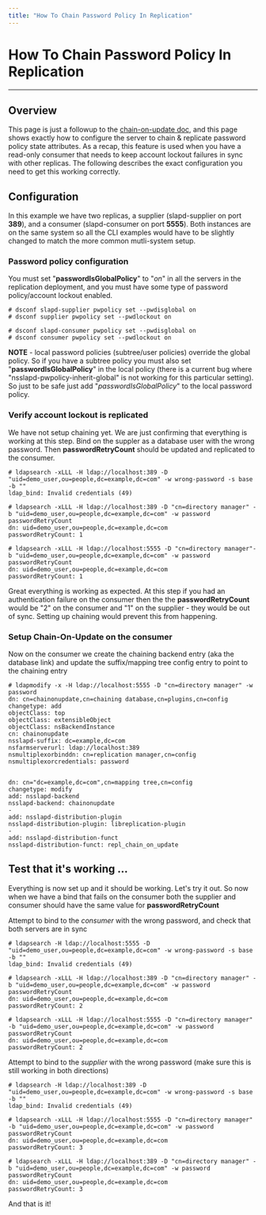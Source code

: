 ```yaml
---
title: "How To Chain Password Policy In Replication"
---
```


# How To Chain Password Policy In Replication
----------------

## Overview

This page is just a followup to the [chain-on-update doc](https://www.port389.org/docs/389ds/howto/howto-chainonupdate.html), and this page shows exactly how to configure the server to chain & replicate password policy state attributes. As a recap, this feature is used when you have a read-only consumer that needs to keep account lockout failures in sync with other replicas. The following describes the exact configuration you need to get this working correctly.

## Configuration

In this example we have two replicas, a supplier (slapd-supplier on port **389**), and a consumer (slapd-consumer on port **5555**). Both instances are on the same system so all the CLI examples would have to be slightly changed to match the more common mutli-system setup.

### Password policy configuration

You must set "**passwordIsGlobalPolicy**" to "*on*" in all the servers in the replication deployment, and you must have some type of password policy/account lockout enabled. 

    # dsconf slapd-supplier pwpolicy set --pwdisglobal on
    # dsconf supplier pwpolicy set --pwdlockout on

    # dsconf slapd-consumer pwpolicy set --pwdisglobal on
    # dsconf consumer pwpolicy set --pwdlockout on
    
**NOTE** - local password policies (subtree/user policies) override the global policy. So if you have a subtree policy you must also set "**passwordIsGlobalPolicy**" in the local policy (there is a current bug where "nsslapd-pwpolicy-inherit-global" is not working for this particular setting).  So just to be safe just add "*passwordIsGlobalPolicy*" to the local password policy.
    
### Verify account lockout is replicated

We have not setup chaining yet. We are just confirming that everything is working at this step.  Bind on the suppler as a database user with the wrong password. Then **passwordRetryCount** should be updated and replicated to the consumer.

    # ldapsearch -xLLL -H ldap://localhost:389 -D "uid=demo_user,ou=people,dc=example,dc=com" -w wrong-password -s base -b ""
    ldap_bind: Invalid credentials (49)
    
    # ldapsearch -xLLL -H ldap://localhost:389 -D "cn=directory manager" -b "uid=demo_user,ou=people,dc=example,dc=com" -w password passwordRetryCount
    dn: uid=demo_user,ou=people,dc=example,dc=com
    passwordRetryCount: 1
    
    # ldapsearch -xLLL -H ldap://localhost:5555 -D "cn=directory manager"-b "uid=demo_user,ou=people,dc=example,dc=com" -w password passwordRetryCount
    dn: uid=demo_user,ou=people,dc=example,dc=com
    passwordRetryCount: 1
    
Great everything is working as expected.  At this step if you had an authentication failure on the consumer then the the **passwordRetryCount** would be "2" on the consumer and "1" on the supplier - they would be out of sync. Setting up chaining would prevent this from happening.
    
### Setup Chain-On-Update on the consumer

Now on the consumer we create the chaining backend entry (aka the database link) and update the suffix/mapping tree config entry to point to the chaining entry

    # ldapmodify -x -H ldap://localhost:5555 -D "cn=directory manager" -w password
    dn: cn=chainonupdate,cn=chaining database,cn=plugins,cn=config
    changetype: add
    objectClass: top
    objectClass: extensibleObject
    objectClass: nsBackendInstance
    cn: chainonupdate
    nsslapd-suffix: dc=example,dc=com
    nsfarmserverurl: ldap://localhost:389
    nsmultiplexorbinddn: cn=replication manager,cn=config
    nsmultiplexorcredentials: password


    dn: cn="dc=example,dc=com",cn=mapping tree,cn=config
    changetype: modify
    add: nsslapd-backend
    nsslapd-backend: chainonupdate
    -
    add: nsslapd-distribution-plugin
    nsslapd-distribution-plugin: libreplication-plugin
    -
    add: nsslapd-distribution-funct
    nsslapd-distribution-funct: repl_chain_on_update



## Test that it's working ...

Everything is now set up and it should be working.  Let's try it out.  So now when we have a bind that fails on the consumer both the supplier and consumer should have the same value for **passwordRetryCount**

Attempt to bind to the *consumer* with the wrong password, and check that both servers are in sync

    # ldapsearch -H ldap://localhost:5555 -D "uid=demo_user,ou=people,dc=example,dc=com" -w wrong-password -s base -b ""
    ldap_bind: Invalid credentials (49)

    # ldapsearch -xLLL -H ldap://localhost:389 -D "cn=directory manager" -b "uid=demo_user,ou=people,dc=example,dc=com" -w password passwordRetryCount
    dn: uid=demo_user,ou=people,dc=example,dc=com
    passwordRetryCount: 2

    # ldapsearch -xLLL -H ldap://localhost:5555 -D "cn=directory manager" -b "uid=demo_user,ou=people,dc=example,dc=com" -w password passwordRetryCount
    dn: uid=demo_user,ou=people,dc=example,dc=com
    passwordRetryCount: 2
    

Attempt to bind to the *supplier* with the wrong password (make sure this is still working in both directions)
    
    # ldapsearch -H ldap://localhost:389 -D "uid=demo_user,ou=people,dc=example,dc=com" -w wrong-password -s base -b ""
    ldap_bind: Invalid credentials (49)
    
    # ldapsearch -xLLL -H ldap://localhost:5555 -D "cn=directory manager" -b "uid=demo_user,ou=people,dc=example,dc=com" -w password passwordRetryCount
    dn: uid=demo_user,ou=people,dc=example,dc=com
    passwordRetryCount: 3
    
    # ldapsearch -xLLL -H ldap://localhost:389 -D "cn=directory manager" -b "uid=demo_user,ou=people,dc=example,dc=com" -w password passwordRetryCount
    dn: uid=demo_user,ou=people,dc=example,dc=com
    passwordRetryCount: 3

And that is it!

